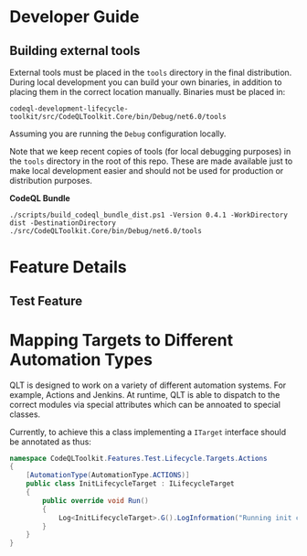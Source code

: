 # Developer Guide 

## Building external tools

External tools must be placed in the `tools` directory in the final distribution. During local development you can build your own binaries, in addition to placing them in the correct location manually. Binaries must be placed in:

```
codeql-development-lifecycle-toolkit/src/CodeQLToolkit.Core/bin/Debug/net6.0/tools 
```

Assuming you are running the `Debug` configuration locally. 

Note that we keep recent copies of tools (for local debugging purposes) in the `tools` directory in the root of this repo. These are made available just to make local development easier and should not be used for production or distribution purposes. 

**CodeQL Bundle**

```
./scripts/build_codeql_bundle_dist.ps1 -Version 0.4.1 -WorkDirectory dist -DestinationDirectory ./src/CodeQLToolkit.Core/bin/Debug/net6.0/tools
```



# Feature Details

## 


## Test Feature

# Mapping Targets to Different Automation Types

QLT is designed to work on a variety of different automation systems. For example, 
Actions and Jenkins. At runtime, QLT is able to dispatch to the correct modules via 
special attributes which can be annoated to special classes.

Currently, to achieve this a class implementing a `ITarget` interface should be annotated as thus:

```C#
namespace CodeQLToolkit.Features.Test.Lifecycle.Targets.Actions
{
    [AutomationType(AutomationType.ACTIONS)]
    public class InitLifecycleTarget : ILifecycleTarget
    {
        public override void Run()
        {
            Log<InitLifecycleTarget>.G().LogInformation("Running init command...");
        }
    }
}
```
